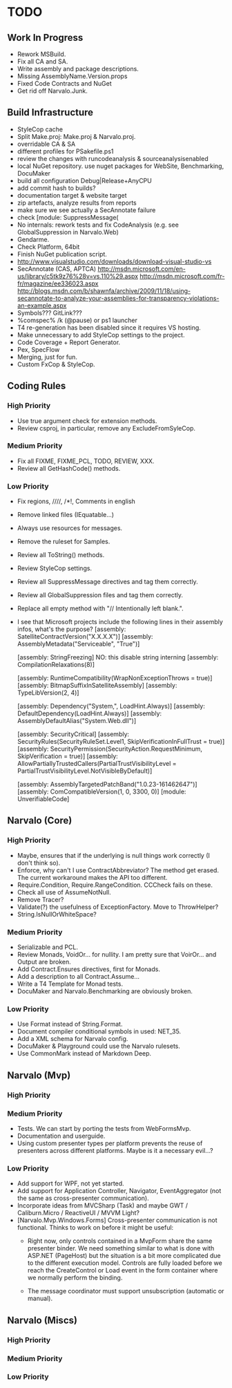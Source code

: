 TODO
====

Work In Progress
----------------

- Rework MSBuild.
- Fix all CA and SA.
- Write assembly and package descriptions.
- Missing AssemblyName.Version.props
- Fixed Code Contracts and NuGet
- Get rid off Narvalo.Junk.


Build Infrastructure
--------------------

- StyleCop cache
- Split Make.proj: Make.proj & Narvalo.proj.
- overridable CA & SA
- different profiles for PSakefile.ps1
- review the changes with runcodeanalysis &  sourceanalysisenabled
- local NuGet repository. use nuget packages for WebSite, Benchmarking, DocuMaker
- build all configuration Debug|Release+AnyCPU
- add commit hash to builds?
- documentation target & website target
- zip artefacts, analyze results from reports
- make sure we see actually a SecAnnotate failure
- check [module: SuppressMessage(
- No internals: rework tests and fix CodeAnalysis (e.g. see GlobalSuppression in Narvalo.Web)
- Gendarme.
- Check Platform, 64bit
- Finish NuGet publication script.
- http://www.visualstudio.com/downloads/download-visual-studio-vs
- SecAnnotate (CAS, APTCA)
  http://msdn.microsoft.com/en-us/library/c5tk9z76%28v=vs.110%29.aspx
  http://msdn.microsoft.com/fr-fr/magazine/ee336023.aspx
  http://blogs.msdn.com/b/shawnfa/archive/2009/11/18/using-secannotate-to-analyze-your-assemblies-for-transparency-violations-an-example.aspx
- Symbols??? GitLink???
- %comspec% /k (@pause) or ps1 launcher
- T4 re-generation has been disabled since it requires VS hosting.
- Make unnecessary to add StyleCop settings to the project.
- Code Coverage + Report Generator.
- Pex, SpecFlow
- Merging, just for fun.
- Custom FxCop & StyleCop.


Coding Rules
------------

### High Priority

- Use true argument check for extension methods.
- Review csproj, in particular, remove any ExcludeFromSyleCop.

### Medium Priority

- Fix all FIXME, FIXME_PCL, TODO, REVIEW, XXX.
- Review all GetHashCode() methods.

### Low Priority

- Fix regions, ////, /*!, Comments in english
- Remove linked files (IEquatable...)
- Always use resources for messages.
- Remove the ruleset for Samples.
- Review all ToString() methods.
- Review StyleCop settings.
- Review all SuppressMessage directives and tag them correctly.
- Review all GlobalSuppression files and tag them correctly.
- Replace all empty method with "// Intentionally left blank.".
- I see that Microsoft projects include the following lines in their
  assembly infos, what's the purpose?
  [assembly: SatelliteContractVersion("X.X.X.X")]
  [assembly: AssemblyMetadata("Serviceable", "True")]

  [assembly: StringFreezing]
  NO: this disable string interning [assembly: CompilationRelaxations(8)]

  [assembly: RuntimeCompatibility(WrapNonExceptionThrows = true)]
  [assembly: BitmapSuffixInSatelliteAssembly]
  [assembly: TypeLibVersion(2, 4)]

  [assembly: Dependency("System,", LoadHint.Always)]
  [assembly: DefaultDependency(LoadHint.Always)]
  [assembly: AssemblyDefaultAlias("System.Web.dll")]

  [assembly: SecurityCritical]
  [assembly: SecurityRules(SecurityRuleSet.Level1, SkipVerificationInFullTrust = true)]
  [assembly: SecurityPermission(SecurityAction.RequestMinimum, SkipVerification = true)]
  [assembly: AllowPartiallyTrustedCallers(PartialTrustVisibilityLevel = PartialTrustVisibilityLevel.NotVisibleByDefault)]

  [assembly: AssemblyTargetedPatchBand("1.0.23-161462647")]
  [assembly: ComCompatibleVersion(1, 0, 3300, 0)]
  [module: UnverifiableCode]


Narvalo (Core)
--------------

### High Priority

- Maybe<T>, ensures that if the underlying is null things work correctly
  (I don't think so).
- Enforce, why can't I use ContractAbbreviator? The method get erased.
  The current workaround makes the API too different.
- Require.Condition, Require.RangeCondition. CCCheck fails on these.
- Check all use of AssumeNotNull.
- Remove Tracer?
- Validate(?) the usefulness of ExceptionFactory. Move to ThrowHelper?
- String.IsNullOrWhiteSpace?

### Medium Priority

- Serializable and PCL.
- Review Monads, VoidOr... for nullity. I am pretty sure
  that VoirOr... and Output are broken.
- Add Contract.Ensures directives, first for Monads.
- Add a description to all Contract.Assume...
- Write a T4 Template for Monad tests.
- DocuMaker and Narvalo.Benchmarking are obviously broken.

### Low Priority

- Use Format instead of String.Format.
- Document compiler conditional symbols in used: NET_35.
- Add a XML schema for Narvalo config.
- DocuMaker & Playground could use the Narvalo rulesets.
- Use CommonMark instead of Markdown Deep.


Narvalo (Mvp)
-------------

### High Priority

### Medium Priority

- Tests. We can start by porting the tests from WebFormsMvp.
- Documentation and userguide.
- Using custom presenter types per platform prevents the reuse
  of presenters across different platforms. Maybe is it a necessary evil...?

### Low Priority

- Add support for WPF, not yet started.
- Add support for Application Controller, Navigator, EventAggregator
  (not the same as cross-presenter communication).
- Incorporate ideas from MVCSharp (Task) and maybe GWT / Caliburn.Micro
  / ReactiveUI / MVVM Light?
- [Narvalo.Mvp.Windows.Forms] Cross-presenter communication is not functional.
  Thinks to work on before it might be useful:
  * Right now, only controls contained in a MvpForm share the same presenter binder.
    We need something similar to what is done with ASP.NET (PageHost) but the situation
    is a bit more complicated due to the different execution model. Controls
    are fully loaded before we reach the CreateControl or Load event in the form container
    where we normally perform the binding.

  * The message coordinator must support unsubscription (automatic or manual).

Narvalo (Miscs)
---------------

### High Priority

### Medium Priority

### Low Priority

